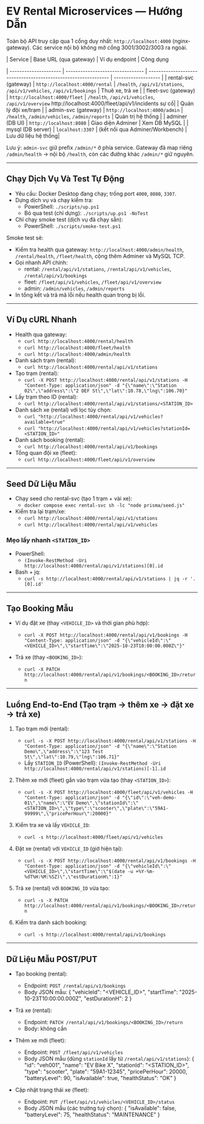 # EV Rental Microservices — Hướng Dẫn

Toàn bộ API truy cập qua 1 cổng duy nhất: `http://localhost:4000` (nginx-gateway). Các service nội bộ không mở cổng 3001/3002/3003 ra ngoài.

| Service               | Base URL (qua gateway)          | Ví dụ endpoint                                                 | Công dụng        

| --------------------- | -------------------------------- | -------------------------------------------------------------- | ------------------- |
| rental-svc (gateway)  | `http://localhost:4000/rental`   | `/health`, `/api/v1/stations`, `/api/v1/vehicles`, `/api/v1/bookings` | Thuê xe, trả xe     |
| fleet-svc (gateway)   | `http://localhost:4000/fleet`    | `/health`, `/api/v1/vehicles`, `/api/v1/overview` 
http://localhost:4000/fleet/api/v1/incidents   sự cố|              | Quản lý đội xe/trạm |
| admin-svc (gateway)   | `http://localhost:4000/admin`    | `/health`, `/admin/vehicles`, `/admin/reports`                 | Quản trị hệ thống   |
| adminer (DB UI)       | `http://localhost:8080`          | Giao diện Adminer                                              | Xem DB MySQL        |
| mysql (DB server)     | `localhost:3307`                 | (kết nối qua Adminer/Workbench)                                | Lưu dữ liệu hệ thống|

Lưu ý: `admin-svc` giữ prefix `/admin/*` ở phía service. Gateway đã map riêng `/admin/health` → nội bộ `/health`, còn các đường khác `/admin/*` giữ nguyên.

---

## Chạy Dịch Vụ Và Test Tự Động

- Yêu cầu: Docker Desktop đang chạy; trống port `4000`, `8080`, `3307`.
- Dựng dịch vụ và chạy kiểm tra:
  - PowerShell: `./scripts/up.ps1`
  - Bỏ qua test (chỉ dựng): `./scripts/up.ps1 -NoTest`
- Chỉ chạy smoke test (dịch vụ đã chạy sẵn):
  - PowerShell: `./scripts/smoke-test.ps1`

Smoke test sẽ:
- Kiểm tra health qua gateway: `http://localhost:4000/admin/health`, `/rental/health`, `/fleet/health`, cộng thêm Adminer và MySQL TCP.
- Gọi nhanh API chính:
  - rental: `/rental/api/v1/stations`, `/rental/api/v1/vehicles`, `/rental/api/v1/bookings`
  - fleet: `/fleet/api/v1/vehicles`, `/fleet/api/v1/overview`
  - admin: `/admin/vehicles`, `/admin/reports`
- In tổng kết và trả mã lỗi nếu health quan trọng bị lỗi.

---

## Ví Dụ cURL Nhanh

- Health qua gateway:
  - `curl http://localhost:4000/rental/health`
  - `curl http://localhost:4000/fleet/health`
  - `curl http://localhost:4000/admin/health`
- Danh sách trạm (rental):
  - `curl http://localhost:4000/rental/api/v1/stations`
- Tạo trạm (rental):
  - `curl -X POST http://localhost:4000/rental/api/v1/stations -H "Content-Type: application/json" -d "{\"name\":\"Station 02\",\"address\":\"2 DEF St\",\"lat\":10.78,\"lng\":106.70}"`
- Lấy trạm theo ID (rental):
  - `curl http://localhost:4000/rental/api/v1/stations/<STATION_ID>`
- Danh sách xe (rental) với lọc tùy chọn:
  - `curl "http://localhost:4000/rental/api/v1/vehicles?available=true"`
  - `curl "http://localhost:4000/rental/api/v1/vehicles?stationId=<STATION_ID>"`
- Danh sách booking (rental):
  - `curl http://localhost:4000/rental/api/v1/bookings`
- Tổng quan đội xe (fleet):
  - `curl http://localhost:4000/fleet/api/v1/overview`

---

## Seed Dữ Liệu Mẫu

- Chạy seed cho rental-svc (tạo 1 trạm + vài xe):
  - `docker compose exec rental-svc sh -lc "node prisma/seed.js"`
- Kiểm tra lại trạm/xe:
  - `curl http://localhost:4000/rental/api/v1/stations`
  - `curl http://localhost:4000/rental/api/v1/vehicles`

### Mẹo lấy nhanh `<STATION_ID>`

- PowerShell:
  - `(Invoke-RestMethod -Uri http://localhost:4000/rental/api/v1/stations)[0].id`
- Bash + jq:
  - `curl -s http://localhost:4000/rental/api/v1/stations | jq -r '.[0].id'`

---

## Tạo Booking Mẫu

- Ví dụ đặt xe (thay `<VEHICLE_ID>` và thời gian phù hợp):
  - `curl -X POST http://localhost:4000/rental/api/v1/bookings -H "Content-Type: application/json" -d "{\"vehicleId\":\"<VEHICLE_ID>\",\"startTime\":\"2025-10-23T10:00:00.000Z\"}"`

- Trả xe (thay `<BOOKING_ID>`):
  - `curl -X PATCH http://localhost:4000/rental/api/v1/bookings/<BOOKING_ID>/return`

---

## Luồng End-to-End (Tạo trạm → thêm xe → đặt xe → trả xe)

1) Tạo trạm mới (rental):
   - `curl -s -X POST http://localhost:4000/rental/api/v1/stations -H "Content-Type: application/json" -d "{\"name\":\"Station Demo\",\"address\":\"123 Test St\",\"lat\":10.79,\"lng\":106.71}"`
   - Lấy `STATION_ID` (PowerShell): `(Invoke-RestMethod -Uri http://localhost:4000/rental/api/v1/stations)[-1].id`

2) Thêm xe mới (fleet) gắn vào trạm vừa tạo (thay `<STATION_ID>`):
   - `curl -s -X POST http://localhost:4000/fleet/api/v1/vehicles -H "Content-Type: application/json" -d "{\"id\":\"veh-demo-01\",\"name\":\"EV Demo\",\"stationId\":\"<STATION_ID>\",\"type\":\"scooter\",\"plate\":\"59A1-99999\",\"pricePerHour\":20000}"`

3) Kiểm tra xe và lấy `VEHICLE_ID`:
   - `curl -s http://localhost:4000/fleet/api/v1/vehicles`

4) Đặt xe (rental) với `VEHICLE_ID` (giờ hiện tại):
   - `curl -s -X POST http://localhost:4000/rental/api/v1/bookings -H "Content-Type: application/json" -d "{\"vehicleId\":\"<VEHICLE_ID>\",\"startTime\":\"$(date -u +%Y-%m-%dT%H:%M:%SZ)\",\"estDurationH\":1}"`

5) Trả xe (rental) với `BOOKING_ID` vừa tạo:
   - `curl -s -X PATCH http://localhost:4000/rental/api/v1/bookings/<BOOKING_ID>/return`

6) Kiểm tra danh sách booking:
   - `curl -s http://localhost:4000/rental/api/v1/bookings`

---

## Dữ Liệu Mẫu POST/PUT

- Tạo booking (rental):
  - Endpoint: `POST /rental/api/v1/bookings`
  - Body JSON mẫu:
    {
      "vehicleId": "<VEHICLE_ID>",
      "startTime": "2025-10-23T10:00:00.000Z",
      "estDurationH": 2
    }

- Trả xe (rental):
  - Endpoint: `PATCH /rental/api/v1/bookings/<BOOKING_ID>/return`
  - Body: không cần

- Thêm xe mới (fleet):
  - Endpoint: `POST /fleet/api/v1/vehicles`
  - Body JSON mẫu (dùng `stationId` lấy từ `/rental/api/v1/stations`):
    {
      "id": "veh001",
      "name": "EV Bike X",
      "stationId": "<STATION_ID>",
      "type": "scooter",
      "plate": "59A1-12345",
      "pricePerHour": 20000,
      "batteryLevel": 90,
      "isAvailable": true,
      "healthStatus": "OK"
    }

- Cập nhật trạng thái xe (fleet):
  - Endpoint: `PUT /fleet/api/v1/vehicles/<VEHICLE_ID>/status`
  - Body JSON mẫu (các trường tuỳ chọn):
    {
      "isAvailable": false,
      "batteryLevel": 75,
      "healthStatus": "MAINTENANCE"
    }
